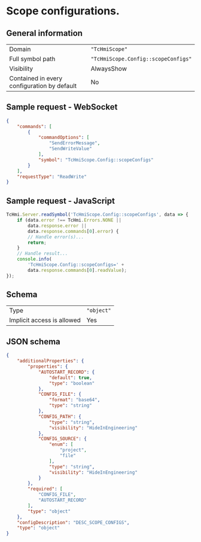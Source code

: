 # Scope configurations.

## General information

|  |  |
| - | - |
| Domain | `"TcHmiScope"` |
| Full symbol path | `"TcHmiScope.Config::scopeConfigs"` |
| Visibility | AlwaysShow |
| Contained in every configuration by default | No |

## Sample request - WebSocket

```json
{
    "commands": [
        {
            "commandOptions": [
                "SendErrorMessage",
                "SendWriteValue"
            ],
            "symbol": "TcHmiScope.Config::scopeConfigs"
        }
    ],
    "requestType": "ReadWrite"
}
```

## Sample request - JavaScript

```javascript
TcHmi.Server.readSymbol('TcHmiScope.Config::scopeConfigs', data => {
    if (data.error !== TcHmi.Errors.NONE ||
        data.response.error ||
        data.response.commands[0].error) {
        // Handle error(s)...
        return;
    }
    // Handle result...
    console.info(
        'TcHmiScope.Config::scopeConfigs=' +
        data.response.commands[0].readValue);
});
```

## Schema

|  |  |
| - | - |
| Type | `"object"` |
| Implicit access is allowed | Yes |

## JSON schema

```json
{
    "additionalProperties": {
        "properties": {
            "AUTOSTART_RECORD": {
                "default": true,
                "type": "boolean"
            },
            "CONFIG_FILE": {
                "format": "base64",
                "type": "string"
            },
            "CONFIG_PATH": {
                "type": "string",
                "visibility": "HideInEngineering"
            },
            "CONFIG_SOURCE": {
                "enum": [
                    "project",
                    "file"
                ],
                "type": "string",
                "visibility": "HideInEngineering"
            }
        },
        "required": [
            "CONFIG_FILE",
            "AUTOSTART_RECORD"
        ],
        "type": "object"
    },
    "configDescription": "DESC_SCOPE_CONFIGS",
    "type": "object"
}
```
